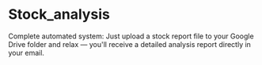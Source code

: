 # Stock_analysis
Complete automated system: Just upload a stock report file to your Google Drive folder and relax — you'll receive a detailed analysis report directly in your email.

